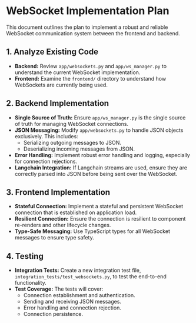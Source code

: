 # WebSocket Implementation Plan

This document outlines the plan to implement a robust and reliable WebSocket communication system between the frontend and backend.

## 1. Analyze Existing Code

*   **Backend:** Review `app/websockets.py` and `app/ws_manager.py` to understand the current WebSocket implementation.
*   **Frontend:** Examine the `frontend/` directory to understand how WebSockets are currently being used.

## 2. Backend Implementation

*   **Single Source of Truth:** Ensure `app/ws_manager.py` is the single source of truth for managing WebSocket connections.
*   **JSON Messaging:** Modify `app/websockets.py` to handle JSON objects exclusively. This includes:
    *   Serializing outgoing messages to JSON.
    *   Deserializing incoming messages from JSON.
*   **Error Handling:** Implement robust error handling and logging, especially for connection rejections.
*   **Langchain Integration:** If Langchain streams are used, ensure they are correctly parsed into JSON before being sent over the WebSocket.

## 3. Frontend Implementation

*   **Stateful Connection:** Implement a stateful and persistent WebSocket connection that is established on application load.
*   **Resilient Connection:** Ensure the connection is resilient to component re-renders and other lifecycle changes.
*   **Type-Safe Messaging:** Use TypeScript types for all WebSocket messages to ensure type safety.

## 4. Testing

*   **Integration Tests:** Create a new integration test file, `integration_tests/test_websockets.py`, to test the end-to-end functionality.
*   **Test Coverage:** The tests will cover:
    *   Connection establishment and authentication.
    *   Sending and receiving JSON messages.
    *   Error handling and connection rejection.
    *   Connection persistence.